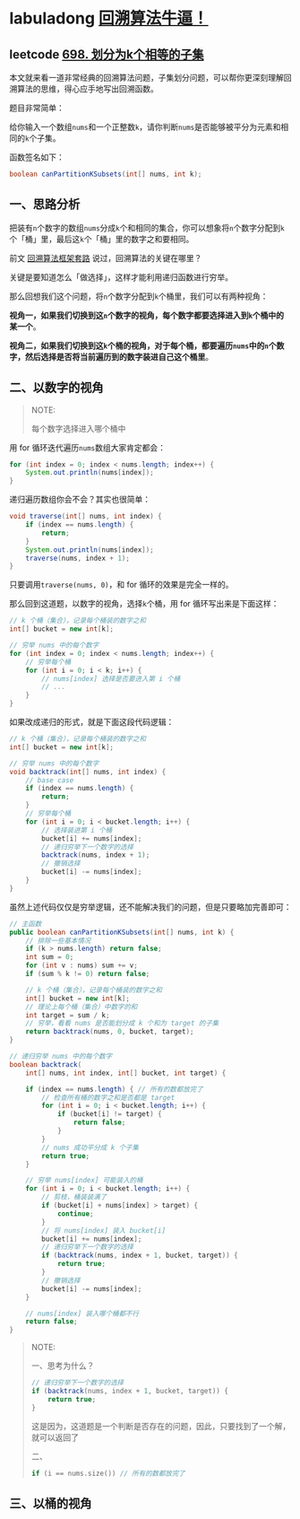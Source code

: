 # labuladong [回溯算法牛逼！](https://mp.weixin.qq.com/s/fsLKaWBvSWtM0jA-CfOxyA)



## leetcode [698. 划分为k个相等的子集](https://leetcode-cn.com/problems/partition-to-k-equal-sum-subsets/)

本文就来看一道非常经典的回溯算法问题，子集划分问题，可以帮你更深刻理解回溯算法的思维，得心应手地写出回溯函数。

题目非常简单：

给你输入一个数组`nums`和一个正整数`k`，请你判断`nums`是否能够被平分为元素和相同的`k`个子集。

函数签名如下：

```Java
boolean canPartitionKSubsets(int[] nums, int k);
```

## 一、思路分析

把装有`n`个数字的数组`nums`分成`k`个和相同的集合，你可以想象将`n`个数字分配到`k`个「桶」里，最后这`k`个「桶」里的数字之和要相同。

前文 [回溯算法框架套路](http://mp.weixin.qq.com/s?__biz=MzAxODQxMDM0Mw==&mid=2247484709&idx=1&sn=1c24a5c41a5a255000532e83f38f2ce4&chksm=9bd7fb2daca0723be888b30345e2c5e64649fc31a00b05c27a0843f349e2dd9363338d0dac61&scene=21#wechat_redirect) 说过，回溯算法的关键在哪里？

关键是要知道怎么「做选择」，这样才能利用递归函数进行穷举。

那么回想我们这个问题，将`n`个数字分配到`k`个桶里，我们可以有两种视角：

**视角一，如果我们切换到这`n`个数字的视角，每个数字都要选择进入到`k`个桶中的某一个**。

**视角二，如果我们切换到这`k`个桶的视角，对于每个桶，都要遍历`nums`中的`n`个数字，然后选择是否将当前遍历到的数字装进自己这个桶里**。

## 二、以数字的视角

> NOTE: 
>
> 每个数字选择进入哪个桶中

用 for 循环迭代遍历`nums`数组大家肯定都会：

```Java
for (int index = 0; index < nums.length; index++) {
    System.out.println(nums[index]);
}
```



递归遍历数组你会不会？其实也很简单：

```Java
void traverse(int[] nums, int index) {
    if (index == nums.length) {
        return;
    }
    System.out.println(nums[index]);
    traverse(nums, index + 1);
}
```

只要调用`traverse(nums, 0)`，和 for 循环的效果是完全一样的。

那么回到这道题，以数字的视角，选择`k`个桶，用 for 循环写出来是下面这样：

```Java
// k 个桶（集合），记录每个桶装的数字之和
int[] bucket = new int[k];

// 穷举 nums 中的每个数字
for (int index = 0; index < nums.length; index++) {
    // 穷举每个桶
    for (int i = 0; i < k; i++) {
        // nums[index] 选择是否要进入第 i 个桶
        // ...
    }
}
```



如果改成递归的形式，就是下面这段代码逻辑：

```Java
// k 个桶（集合），记录每个桶装的数字之和
int[] bucket = new int[k];

// 穷举 nums 中的每个数字
void backtrack(int[] nums, int index) {
    // base case
    if (index == nums.length) {
        return;
    }
    // 穷举每个桶
    for (int i = 0; i < bucket.length; i++) {
        // 选择装进第 i 个桶
        bucket[i] += nums[index];
        // 递归穷举下一个数字的选择
        backtrack(nums, index + 1);
        // 撤销选择
        bucket[i] -= nums[index];
    }
}
```



虽然上述代码仅仅是穷举逻辑，还不能解决我们的问题，但是只要略加完善即可：

```Java
// 主函数
public boolean canPartitionKSubsets(int[] nums, int k) {
    // 排除一些基本情况
    if (k > nums.length) return false;
    int sum = 0;
    for (int v : nums) sum += v;
    if (sum % k != 0) return false;

    // k 个桶（集合），记录每个桶装的数字之和
    int[] bucket = new int[k];
    // 理论上每个桶（集合）中数字的和
    int target = sum / k;
    // 穷举，看看 nums 是否能划分成 k 个和为 target 的子集
    return backtrack(nums, 0, bucket, target);
}

// 递归穷举 nums 中的每个数字
boolean backtrack(
    int[] nums, int index, int[] bucket, int target) {

    if (index == nums.length) { // 所有的数都放完了
        // 检查所有桶的数字之和是否都是 target
        for (int i = 0; i < bucket.length; i++) {
            if (bucket[i] != target) {
                return false;
            }
        }
        // nums 成功平分成 k 个子集
        return true;
    }

    // 穷举 nums[index] 可能装入的桶
    for (int i = 0; i < bucket.length; i++) {
        // 剪枝，桶装装满了
        if (bucket[i] + nums[index] > target) {
            continue;
        }
        // 将 nums[index] 装入 bucket[i]
        bucket[i] += nums[index];
        // 递归穷举下一个数字的选择
        if (backtrack(nums, index + 1, bucket, target)) {
            return true;
        }
        // 撤销选择
        bucket[i] -= nums[index];
    }

    // nums[index] 装入哪个桶都不行
    return false;
}
```

> NOTE: 
>
> 一、思考为什么？
>
> ```Java
> // 递归穷举下一个数字的选择
> if (backtrack(nums, index + 1, bucket, target)) {
>     return true;
> }
> ```
>
> 这是因为，这道题是一个判断是否存在的问题，因此，只要找到了一个解，就可以返回了
>
> 二、
>
> ```C++
> if (i == nums.size()) // 所有的数都放完了
> ```
>
> 

## 三、以桶的视角
